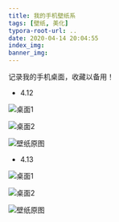 ```yaml
---
title: 我的手机壁纸系
tags: [壁纸, 美化]
typora-root-url: ..
date: 2020-04-14 20:04:55
index_img:
banner_img:
---
```


记录我的手机桌面，收藏以备用！

<!-- more -->

- 4.12

![桌面1](http://upload-images.jianshu.io/upload_images/3001438-55de6b78e8c3760c.png?imageMogr2/auto-orient/strip%7CimageView2/2/w/1080/q/50)

![桌面2](http://upload-images.jianshu.io/upload_images/3001438-9ca5dbb4e0800490.png?imageMogr2/auto-orient/strip%7CimageView2/2/w/1080/q/50)

![壁纸原图](http://upload-images.jianshu.io/upload_images/3001438-25c1ab13fe816597.png?imageMogr2/auto-orient/strip%7CimageView2/2/w/1080/q/50)

- 4.13

![桌面1](http://upload-images.jianshu.io/upload_images/3001438-92c0b7753e5e6b49.png?imageMogr2/auto-orient/strip%7CimageView2/2/w/1080/q/50)

![桌面2](http://upload-images.jianshu.io/upload_images/3001438-8de0740715352959.png?imageMogr2/auto-orient/strip%7CimageView2/2/w/1080/q/50)

![壁纸原图](http://upload-images.jianshu.io/upload_images/3001438-daadea1f1b84bb68.png?imageMogr2/auto-orient/strip%7CimageView2/2/w/1080/q/50)